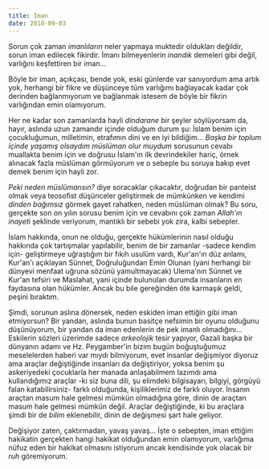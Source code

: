 ```yaml
---
title: İman
date: 2010-09-03
---
```


Sorun çok zaman *imanlıların* neler yapmaya muktedir oldukları değildir,
sorun iman edilecek fikirdir. İmanı bilmeyenlerin *inandık* demeleri
gibi değil, varlığını keşfettiren bir iman…

Böyle bir iman, açıkçası, bende yok, eski günlerde var sanıyordum ama
artık yok, herhangi bir fikre ve düşünceye tüm varlığımı bağlayacak
kadar çok derinden bağlanmıyorum ve bağlanmak istesem de böyle bir
fikrin varlığından emin olamıyorum.

Her ne kadar son zamanlarda hayli *dindarane* bir şeyler söylüyorsam da,
hayır, aslında uzun zamandır içinde olduğum durum şu: İslam benim için
çocukluğumun, milletimin, etrafımın dini ve en iyi bildiğim… *Başka bir
toplum içinde yaşamış olsaydım müslüman olur muydum* sorusunun cevabı
muallakta benim için ve doğrusu İslam'ın ilk devrindekiler hariç, örnek
alınacak fazla müslüman görmüyorum ve o sebeple bu soruya bakıp evet
demek benim için hayli zor.

*Peki neden müslümansın?* diye soracaklar çıkacaktır, doğrudan bir
panteist olmak veya teosofist düşünceler geliştirmek de mümkünken ve
kendimi *dinden bağımsız* görmek gayet rahatken, neden müslüman olmak?
Bu soru, gerçekte son on yılın sorusu benim için ve cevabını çok zaman
*Allah'ın inayeti* şeklinde veriyorum, mantıklı bir sebebi yok zira,
kalbi sebepler.

İslam hakkında, onun ne olduğu, gerçekte hükümlerinin nasıl olduğu
hakkında çok tartışmalar yapılabilir, benim de bir zamanlar -sadece
kendim için- geliştirmeye uğraştığım bir fıkıh usulüm vardı, Kur'an'ın
düz anlamı, Kur'an'ı açıklayan Sünnet, Doğruluğundan Emin Olunan (yani
herhangi bir dünyevi menfaat uğruna sözünü yamultmayacak) Ulema'nın
Sünnet ve Kur'an tefsiri ve Maslahat, yani içinde bulunulan durumda
insanların en faydasına olan hükümler. Ancak bu bile gereğinden öte
karmaşık geldi, peşini bıraktım.

Şimdi, sorunun aslına dönersek, neden eskiden iman ettiğin gibi iman
etmiyorsun? Bir yandan, aslında bunun basitçe nefsimin bir oyunu
olduğunu düşünüyorum, bir yandan da iman edenlerin de pek imanlı
olmadığını… Eskilerin sözleri üzerimde sadece *arkeolojik* tesir
yapıyor, Gazali başka bir dünyanın adamı ve Hz. Peygamber'in bizim bugün
boğuştuğumuz meselelerden haberi var mıydı bilmiyorum, evet insanlar
değişmiyor diyoruz ama araçlar değiştiğinde insanları da değiştiriyor,
yoksa benim şu askeriyedeki çocuklarla her manada anlaşabilmem lazımdı
ama kullandığımız araçlar -ki siz buna dili, şu elimdeki bilgisayarı,
bilgiyi, görgüyü falan katabilirsiniz- farklı olduğunda, kişiliklerimiz
de farklı oluyor. İnsanın araçtan masum hale gelmesi mümkün olmadığına
göre, dinin de araçtan masum hale gelmesi mümkün değil. Araçlar
değiştiğinde, ki bu araçlara şimdi bir de *bilim* eklenebilir, dinin de
değişmesi şart hale geliyor.

Değişiyor zaten, çaktırmadan, yavaş yavaş… İşte o sebepten, iman ettiğim
hakikatin gerçekten hangi hakikat olduğundan emin olamıyorum, varlığıma
nüfuz eden bir hakikat olmasını istiyorum ancak kendisinde yok olacak
bir *ruh* göremiyorum.

